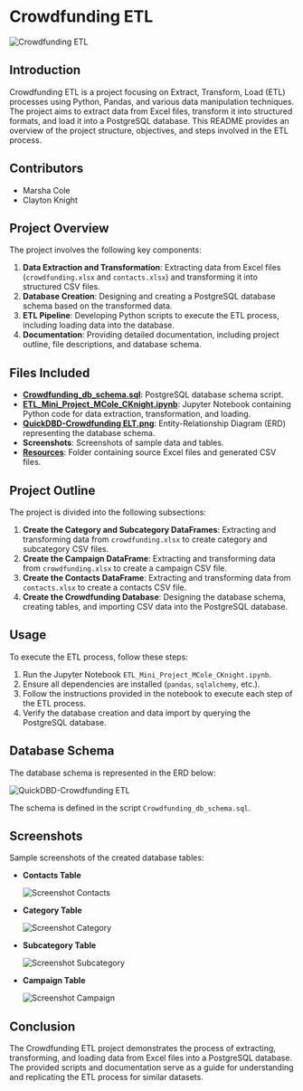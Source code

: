 # Crowdfunding ETL

![Crowdfunding ETL](https://github.com/claytonmknight/Crowdfunding_ETL/assets/148498483/755282da-ee89-440e-b903-4dc13de8e7f9)

## Introduction
Crowdfunding ETL is a project focusing on Extract, Transform, Load (ETL) processes using Python, Pandas, and various data manipulation techniques. The project aims to extract data from Excel files, transform it into structured formats, and load it into a PostgreSQL database. This README provides an overview of the project structure, objectives, and steps involved in the ETL process.

## Contributors
- Marsha Cole
- Clayton Knight

## Project Overview
The project involves the following key components:

1. **Data Extraction and Transformation**: Extracting data from Excel files (`crowdfunding.xlsx` and `contacts.xlsx`) and transforming it into structured CSV files.
2. **Database Creation**: Designing and creating a PostgreSQL database schema based on the transformed data.
3. **ETL Pipeline**: Developing Python scripts to execute the ETL process, including loading data into the database.
4. **Documentation**: Providing detailed documentation, including project outline, file descriptions, and database schema.

## Files Included
- **[Crowdfunding_db_schema.sql](https://github.com/claytonmknight/Crowdfunding_ETL/blob/main/Crowdfunding_db_schema.sql)**: PostgreSQL database schema script.
- **[ETL_Mini_Project_MCole_CKnight.ipynb](https://github.com/claytonmknight/Crowdfunding_ETL/blob/main/ETL_Mini_Project_MCole_CKnight.ipynb)**: Jupyter Notebook containing Python code for data extraction, transformation, and loading.
- **[QuickDBD-Crowdfunding ELT.png](https://github.com/claytonmknight/Crowdfunding_ETL/blob/main/QuickDBD-Crowdfunding%20ETL.png)**: Entity-Relationship Diagram (ERD) representing the database schema.
- **Screenshots**: Screenshots of sample data and tables.
- **[Resources](https://github.com/claytonmknight/Crowdfunding_ETL/tree/main/Resources)**: Folder containing source Excel files and generated CSV files.

## Project Outline
The project is divided into the following subsections:

1. **Create the Category and Subcategory DataFrames**: Extracting and transforming data from `crowdfunding.xlsx` to create category and subcategory CSV files.
2. **Create the Campaign DataFrame**: Extracting and transforming data from `crowdfunding.xlsx` to create a campaign CSV file.
3. **Create the Contacts DataFrame**: Extracting and transforming data from `contacts.xlsx` to create a contacts CSV file.
4. **Create the Crowdfunding Database**: Designing the database schema, creating tables, and importing CSV data into the PostgreSQL database.

## Usage
To execute the ETL process, follow these steps:
1. Run the Jupyter Notebook `ETL_Mini_Project_MCole_CKnight.ipynb`.
2. Ensure all dependencies are installed (`pandas`, `sqlalchemy`, etc.).
3. Follow the instructions provided in the notebook to execute each step of the ETL process.
4. Verify the database creation and data import by querying the PostgreSQL database.

## Database Schema
The database schema is represented in the ERD below:

![QuickDBD-Crowdfunding ETL](https://github.com/claytonmknight/Crowdfunding_ETL/assets/153461955/1eb5fe61-326e-463e-bbcd-3ff4f9425267)

The schema is defined in the script `Crowdfunding_db_schema.sql`.

## Screenshots
Sample screenshots of the created database tables:

- **Contacts Table**
  
   ![Screenshot Contacts](https://github.com/claytonmknight/Crowdfunding_ETL/assets/153461955/98573ab9-a1d3-4ce4-a931-7d3e45cc4682)

- **Category Table**
  
   ![Screenshot Category](https://github.com/claytonmknight/Crowdfunding_ETL/assets/153461955/c8653ec5-bc93-4dab-aa3d-f90822cc412d)

- **Subcategory Table**
  
   ![Screenshot Subcategory](https://github.com/claytonmknight/Crowdfunding_ETL/assets/153461955/65d67b80-88f9-488e-990e-4d2fd8ff343f)

- **Campaign Table**
  
   ![Screenshot Campaign](https://github.com/claytonmknight/Crowdfunding_ETL/assets/153461955/786551dd-f232-4c4a-82cd-ee2c66bd1d0e)

## Conclusion
The Crowdfunding ETL project demonstrates the process of extracting, transforming, and loading data from Excel files into a PostgreSQL database. The provided scripts and documentation serve as a guide for understanding and replicating the ETL process for similar datasets.
